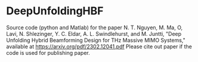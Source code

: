 # DeepUnfoldingHBF
Source code (python and Matlab) for the paper N. T. Nguyen, M. Ma, O, Lavi, N. Shlezinger, Y. C. Eldar, A. L. Swindlehurst, and M. Juntti, "Deep Unfolding Hybrid Beamforming Design for THz Massive MIMO Systems," 
available at https://arxiv.org/pdf/2302.12041.pdf
Please cite out paper if the code is used for publishing paper.

